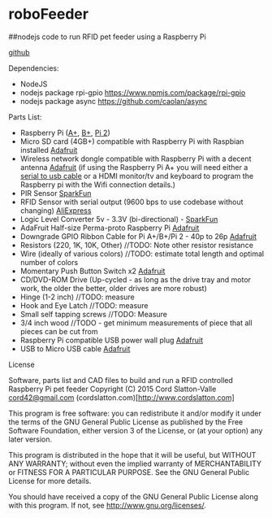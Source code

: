 # roboFeeder
##nodejs code to run RFID pet feeder using a Raspberry Pi

[github](https://github.com/DrCord/roboFeeder)

Dependencies:
* NodeJS
* nodejs package rpi-gpio https://www.npmjs.com/package/rpi-gpio
* nodejs package async https://github.com/caolan/async

Parts List:
* Raspberry Pi ([A+](http://www.adafruit.com/products/2266), [B+](http://www.adafruit.com/products/1914), [Pi 2](http://www.adafruit.com/products/2358))
* Micro SD card (4GB+) compatible with Raspberry Pi with Raspbian installed [Adafruit](https://www.adafruit.com/products/1562)
* Wireless network dongle compatible with Raspberry Pi with a decent antenna [Adafruit](http://www.adafruit.com/products/1012)
(if using the Raspberry Pi A+ you will need either a [serial to usb cable](http://www.adafruit.com/products/954) or a HDMI monitor/tv and keyboard to program the Raspberry pi with the Wifi connection details.)
* PIR Sensor [SparkFun](https://www.sparkfun.com/products/8630)
* RFID Sensor with serial output (9600 bps to use codebase without changing) [AliExpress](http://www.aliexpress.com/store/product/Free-Shipping-RFID-module-HZ-1050-Kits-125KHZ-Serial-port-UART-output-for-arduino-uno-2560/1026060_1780057192.html)
* Logic Level Converter 5v - 3.3V (bi-directional) - [SparkFun](https://www.sparkfun.com/products/12009)
* AdaFruit Half-size Perma-proto Raspberry Pi [Adafruit](http://www.adafruit.com/products/1148)
* Downgrade GPIO Ribbon Cable for Pi A+/B+/Pi 2 - 40p to 26p [Adafruit](https://www.adafruit.com/products/1986)
* Resistors (220, 1K, 10K, Other) //TODO: Note other resistor resistance
* Wire (ideally of various colors) //TODO: estimate total length and optimal number of colors
* Momentary Push Button Switch x2 [Adafruit](https://www.adafruit.com/products/1119)
* CD/DVD-ROM Drive (Up-cycled - as long as the drive tray and motor work, the older the better, older drives are more robust)
* Hinge (1-2 inch) //TODO: measure
* Hook and Eye Latch //TODO: measure
* Small self tapping screws //TODO: Measure
* 3/4 inch wood //TODO - get minimum measurements of piece that all pieces can be cut from
* Raspberry Pi compatible USB power wall plug [Adafruit](https://www.adafruit.com/products/501)
* USB to Micro USB cable [Adafruit](https://www.adafruit.com/products/592)

License

Software, parts list and CAD files to build and run a RFID controlled Raspberry Pi pet feeder
Copyright (C) 2015  Cord Slatton-Valle 
cord42@gmail.com
(cordslatton.com)[http://www.cordslatton.com]

This program is free software: you can redistribute it and/or modify
it under the terms of the GNU General Public License as published by
the Free Software Foundation, either version 3 of the License, or
(at your option) any later version.

This program is distributed in the hope that it will be useful,
but WITHOUT ANY WARRANTY; without even the implied warranty of
MERCHANTABILITY or FITNESS FOR A PARTICULAR PURPOSE.  See the
GNU General Public License for more details.

You should have received a copy of the GNU General Public License
along with this program.  If not, see <http://www.gnu.org/licenses/>.
